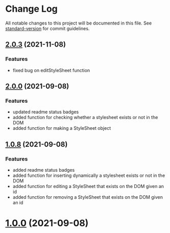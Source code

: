 # Change Log

All notable changes to this project will be documented in this file. See [standard-version](https://github.com/conventional-changelog/standard-version) for commit guidelines.


<a name="2.0.3"></a>
## [2.0.3](https://github.com/JinSSJ3/dynamicss) (2021-11-08)

### Features

* fixed bug on editStyleSheet function
<a name="2.0.0"></a>
## [2.0.0](https://github.com/JinSSJ3/dynamicss) (2021-09-08)

### Features

* updated readme status badges 
* added function for checking whether a stylesheet exists or not in the DOM
* added function for making a StyleSheet object


<a name="1.0.7"></a>
## [1.0.8](https://github.com/JinSSJ3/dynamicss) (2021-09-08)

### Features

* added readme status badges 
* added function for inserting dynamically a stylesheet exists or not in the DOM
* added function for editing a StyleSheet that exists on the DOM given an id
* added function for removing a StyleSheet that exists on the DOM given an id
<a name="1.0.0"></a>
# [1.0.0](https://github.com/JinSSJ3/dynamicss) (2021-09-08)

